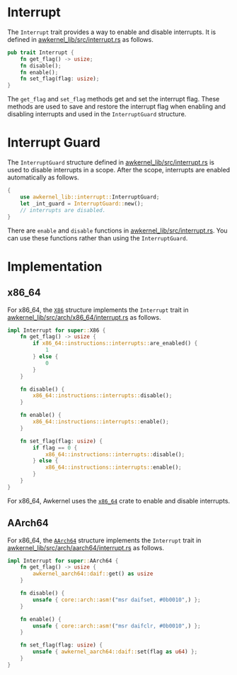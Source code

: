 # Interrupt

The `Interrupt` trait provides a way to enable and disable interrupts.
It is defined in [awkernel_lib/src/interrupt.rs](https://github.com/tier4/awkernel/blob/main/awkernel_lib/src/interrupt.rs) as follows.

```rust
pub trait Interrupt {
    fn get_flag() -> usize;
    fn disable();
    fn enable();
    fn set_flag(flag: usize);
}
```

The `get_flag` and `set_flag` methods get and set the interrupt flag.
These methods are used to save and restore the interrupt flag when enabling and disabling interrupts and used in the `InterruptGuard` structure.

# Interrupt Guard

The `InterruptGuard` structure  defined in [awkernel_lib/src/interrupt.rs](https://github.com/tier4/awkernel/blob/main/awkernel_lib/src/interrupt.rs) is used to disable interrupts in a scope.
After the scope, interrupts are enabled automatically as follows.

```rust
{
    use awkernel_lib::interrupt::InterruptGuard;
    let _int_guard = InterruptGuard::new();
    // interrupts are disabled.
}
```

There are `enable` and `disable` functions in [awkernel_lib/src/interrupt.rs](https://github.com/tier4/awkernel/blob/main/awkernel_lib/src/interrupt.rs).
You can use these functions rather than using the `InterruptGuard`.

# Implementation

## x86_64

For x86_64, the [`X86`](https://github.com/tier4/awkernel/blob/main/awkernel_lib/src/arch/x86_64.rs) structure implements the `Interrupt` trait in
[awkernel_lib/src/arch/x86_64/interrupt.rs](https://github.com/tier4/awkernel/blob/main/awkernel_lib/src/arch/x86_64/interrupt.rs) as follows.

```rust
impl Interrupt for super::X86 {
    fn get_flag() -> usize {
        if x86_64::instructions::interrupts::are_enabled() {
            1
        } else {
            0
        }
    }

    fn disable() {
        x86_64::instructions::interrupts::disable();
    }

    fn enable() {
        x86_64::instructions::interrupts::enable();
    }

    fn set_flag(flag: usize) {
        if flag == 0 {
            x86_64::instructions::interrupts::disable();
        } else {
            x86_64::instructions::interrupts::enable();
        }
    }
}
```

For x86_64, Awkernel uses the [`x86_64`](https://docs.rs/x86_64/latest/x86_64/index.html) crate to enable and disable interrupts.

## AArch64

For x86_64, the [`AArch64`](https://github.com/tier4/awkernel/blob/main/awkernel_lib/src/arch/aarch64.rs) structure implements the `Interrupt` trait in [awkernel_lib/src/arch/aarch64/interrupt.rs](https://github.com/tier4/awkernel/blob/main/awkernel_lib/src/arch/aarch64/interrupt.rs) as follows.

```rust
impl Interrupt for super::AArch64 {
    fn get_flag() -> usize {
        awkernel_aarch64::daif::get() as usize
    }

    fn disable() {
        unsafe { core::arch::asm!("msr daifset, #0b0010",) };
    }

    fn enable() {
        unsafe { core::arch::asm!("msr daifclr, #0b0010",) };
    }

    fn set_flag(flag: usize) {
        unsafe { awkernel_aarch64::daif::set(flag as u64) };
    }
}
```
